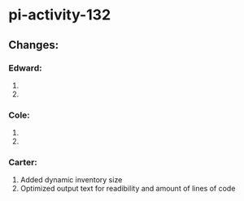 # pi-activity-132

## Changes:

### Edward:
1.
2.

### Cole:
1.
2.

### Carter:
1. Added dynamic inventory size
2. Optimized output text for readibility and amount of lines of code
